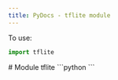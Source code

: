 ```yaml
---
title: PyDocs - tflite module
---
```

To use:
```python
import tflite 

```

<div id="tflite" class="moduletarget" markdown=1>
# Module tflite
```python
```
</div>
<script src="{{'/assets/js/pydoclink.js'|relative_url}}"></script>
